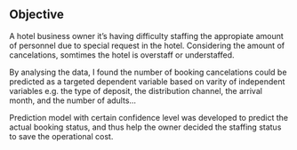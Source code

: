 ## Objective

A hotel business owner it’s having difficulty staffing the appropiate amount of personnel due to special request in the hotel. Considering the amount of cancelations, somtimes the hotel is overstaff or understaffed.

By analysing the data, I found the number of booking cancelations could be predicted as a targeted dependent variable based on varity of independent variables e.g. the type of deposit, the distribution channel, the arrival month, and the number of adults...

Prediction model with certain confidence level was developed to predict the actual booking status, and thus help the owner decided the staffing status to save the operational cost.
